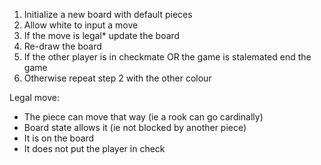 1. Initialize a new board with default pieces
2. Allow white to input a move
3. If the move is legal* update the board
4. Re-draw the board
5. If the other player is in checkmate OR the game is stalemated end the game
6. Otherwise repeat step 2 with the other colour

Legal move:
  * The piece can move that way (ie a rook can go cardinally)
  * Board state allows it (ie not blocked by another piece)
  * It is on the board
  * It does not put the player in check
